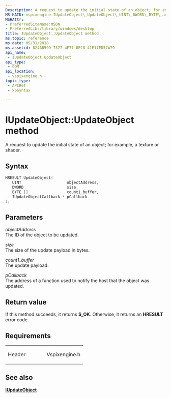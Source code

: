 ```yaml
---
Description: A request to update the initial state of an object; for example, a texture or shader.
MS-HAID: vspixengine.IUpdateObject\_UpdateObject\_UINT\_DWORD\_BYTE\_arr\_IUpdateObjectCallback\_ptr
MSHAttr:
- PreferredSiteName:MSDN
- PreferredLib:/library/windows/desktop
title: IUpdateObject::UpdateObject method
ms.topic: reference
ms.date: 05/31/2018
ms.assetid: 824AB599-7377-4F77-8FC8-41E17ED57A79
api_name: 
 - IUpdateObject.UpdateObject
api_type: 
 - COM
api_location: 
 - vspixengine.h
topic_type: 
 - APIRef
 - kbSyntax

---
```


# <span id="vspixengine.iupdateobject_updateobject_uint_dword_byte_arr_iupdateobjectcallback_ptr"></span>IUpdateObject::UpdateObject method

A request to update the initial state of an object; for example, a texture or shader.

## Syntax


```C++
HRESULT UpdateObject(
   UINT                    objectAddress,
   DWORD                   size,
   BYTE []                 count1_buffer,
   IUpdateObjectCallback * pCallback
);
```

## Parameters

*objectAddress*   
The ID of the object to be updated.

*size*   
The size of the update payload in bytes.

*count1\_buffer*   
The update payload.

*pCallback*   
The address of a function used to notify the host that the object was updated.

## Return value

If this method succeeds, it returns **S\_OK**. Otherwise, it returns an **HRESULT** error code.

## Requirements

<table><colgroup><col style="width: 50%" /><col style="width: 50%" /></colgroup><tbody><tr class="odd"><td><p>Header</p></td><td>Vspixengine.h</td></tr></tbody></table>

## <span id="see_also"></span>See also

[**IUpdateObject**](/windows/desktop/direct3dtools/iupdateobject)

 

 